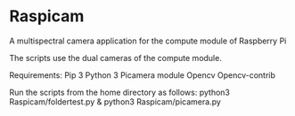 # Raspicam
A multispectral camera application for the compute module of Raspberry Pi

The scripts use the dual cameras of the compute module.


Requirements:
Pip 3
Python 3
Picamera module
Opencv 
Opencv-contrib


Run the scripts from the home directory as follows:
python3 Raspicam/foldertest.py & python3 Raspicam/picamera.py
